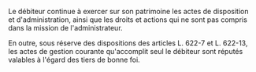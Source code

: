   
 Le débiteur continue à exercer sur son patrimoine les actes de disposition et d'administration, ainsi que les droits et actions qui ne sont pas compris dans la mission de l'administrateur.  

  
 En outre, sous réserve des dispositions des articles L. 622-7 et L. 622-13, les actes de gestion courante qu'accomplit seul le débiteur sont réputés valables à l'égard des tiers de bonne foi.  
